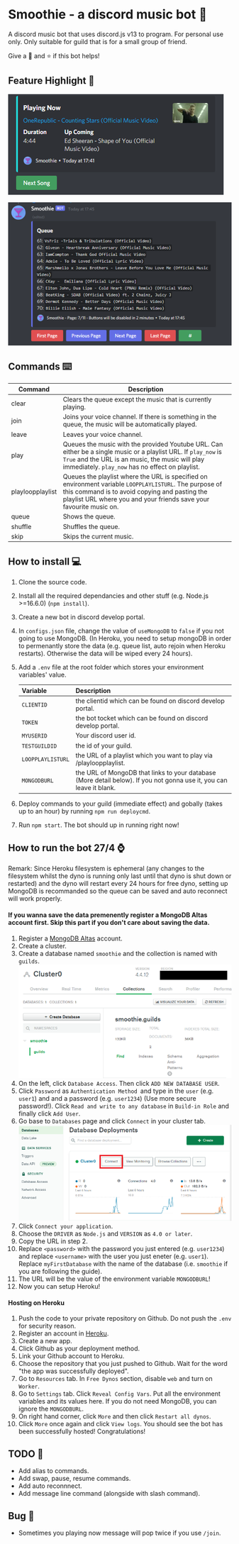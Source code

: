 # Smoothie - a discord music bot :musical_note:

A discord music bot that uses discord.js v13 to program. For personal use only. Only suitable for guild that is for a small group of friend.

Give a :heartbeat: and :star: if this bot helps!

## Feature Highlight :rotating_light:

![Playing Now Photo](screenshot/playing_now.png)

![Queue Photo](screenshot/queue.png)

## Commands :keyboard:

| Command          | Description                                                                                                                                                                                                                     |
| ---------------- | ------------------------------------------------------------------------------------------------------------------------------------------------------------------------------------------------------------------------------- |
| clear            | Clears the queue except the music that is currently playing.                                                                                                                                                                    |
| join             | Joins your voice channel. If there is something in the queue, the music will be automatically played.                                                                                                                           |
| leave            | Leaves your voice channel.                                                                                                                                                                                                      |
| play             | Queues the music with the provided Youtube URL. Can either be a single music or a playlist URL. If `play_now` is `True` and the URL is an music, the music will play immediately. `play_now` has no effect on playlist.         |
| playloopplaylist | Queues the playlist where the URL is specified on environment variable `LOOPPLAYLISTURL`. The purpose of this command is to avoid copying and pasting the playlist URL where you and your friends save your favourite music on. |
| queue            | Shows the queue.                                                                                                                                                                                                                |
| shuffle          | Shuffles the queue.                                                                                                                                                                                                             |
| skip             | Skips the current music.                                                                                                                                                                                                        |

## How to install :computer:

1. Clone the source code.
2. Install all the required dependancies and other stuff (e.g. Node.js >=16.6.0) (`npm install`).
3. Create a new bot in discord develop portal.
4. In `configs.json` file, change the value of `useMongoDB` to `false` if you not going to use MongoDB. (In Heroku, you need to setup mongoDB in order to permenantly store the data (e.g. queue list, auto rejoin when Heroku restarts). Otherwise the data will be wiped every 24 hours).
5. Add a `.env` file at the root folder which stores your environment variables' value.

    | Variable          | Description                                                                                                          |
    | ----------------- | -------------------------------------------------------------------------------------------------------------------- |
    | `CLIENTID`        | the clientid which can be found on discord develop portal.                                                           |
    | `TOKEN`           | the bot tocket which can be found on discord develop portal.                                                         |
    | `MYUSERID`        | Your discord user id.                                                                                                |
    | `TESTGUILDID`     | the id of your guild.                                                                                                |
    | `LOOPPLAYLISTURL` | the URL of a playlist which you want to play via /playloopplaylist.                                                  |
    | `MONGODBURL`      | the URL of MongoDB that links to your database (More detail below). If you not gonna use it, you can leave it blank. |

6. Deploy commands to your guild (immediate effect) and gobally (takes up to an hour) by running `npm run deploycmd`.
7. Run `npm start`. The bot should up in running right now!

## How to run the bot 27/4 :watch:

Remark: Since Heroku filesystem is ephemeral (any changes to the filesystem whilst the dyno is running only last until that dyno is shut down or restarted) and the dyno will restart every 24 hours for free dyno, setting up MongoDB is recommanded so the queue can be saved and auto reconnect will work properly.

#### If you wanna save the data premenently register a MongoDB Altas account first. Skip this part if you don't care about saving the data.

1. Register a [MongoDB Altas](https://www.mongodb.com/cloud/atlas/register) account.
2. Create a cluster.
3. Create a database named `smoothie` and the collection is named with `guilds`.  
   ![Queue Photo](screenshot/cluster_page.png)
4. On the left, click `Database Access`. Then click `ADD NEW DATABASE USER`.
5. Click `Password` as `Authentication Method `and type in the `user` (e.g. `user1`) and and a password (e.g. `user1234`) (Use more secure password!). Click `Read and write to any database` in `Build-in Role` and finally click `Add User`.
6. Go base to `Databases` page and click `Connect` in your cluster tab.  
   ![Queue Photo](screenshot/database_connect.png)
7. Click `Connect your application`.
8. Choose the `DRIVER` as `Node.js` and `VERSION` as `4.0 or later`.
9. Copy the URL in step 2.
10. Replace `<password>` with the password you just entered (e.g. `user1234`) and replace `<username>` with the user you just eneter (e.g. `user1`). Replace `myFirstDatabase` with the name of the database (i.e. `smoothie` if you are following the guide).
11. The URL will be the value of the environment variable `MONGODBURL`!
12. Now you can setup Heroku!

#### Hosting on Heroku

1. Push the code to your private repository on Github. Do not push the `.env` for security reason.
2. Register an account in [Heroku](https://id.heroku.com/login).
3. Create a new app.
4. Click Github as your deployment method.
5. Link your Github account to Heroku.
6. Choose the repository that you just pushed to Github. Wait for the word "the app was successfully deployed".
7. Go to `Resources` tab. In `Free Dynos` section, disable `web` and turn on `Worker`.
8. Go to `Settings` tab. Click `Reveal Config Vars`. Put all the environment variables and its values here. If you do not need MongoDB, you can ignore the `MONGODBURL`.
9. On right hand corner, click `More` and then click `Restart all dynos`.
10. Click `More` once again and click `View logs`. You should see the bot has been successfully hosted! Congratulations!

## TODO :scroll:

-   Add alias to commands.
-   Add swap, pause, resume commands.
-   Add auto reconnnect.
-   Add message line command (alongside with slash command).

## Bug :lady_beetle:

-   Sometimes you playing now message will pop twice if you use `/join`.
